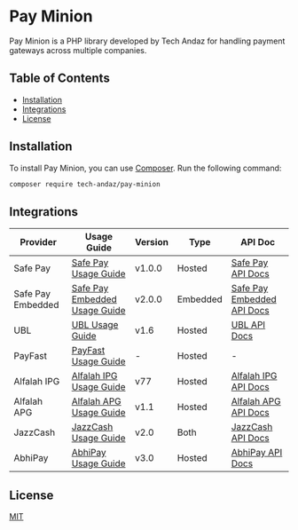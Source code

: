 # Pay Minion

Pay Minion is a PHP library developed by Tech Andaz for handling payment gateways across multiple companies.

## Table of Contents

- [Installation](#installation)
- [Integrations](#integrations)
- [License](#license)

## Installation

To install Pay Minion, you can use [Composer](https://getcomposer.org/). Run the following command:

```bash
composer require tech-andaz/pay-minion
```

## Integrations

| Provider | Usage Guide | Version | Type | API Doc |
| -------- | ------- | ------- | ------- | ------- |
|Safe Pay|[Safe Pay Usage Guide](src/SafePay/Usage%20Guide%20SafePay.md)| v1.0.0 | Hosted |[Safe Pay API Docs](https://github.com/getsafepay/safepay-php)|
|Safe Pay Embedded|[Safe Pay Embedded Usage Guide](src/SafePayEmbedded/Usage%20Guide%20SafePayEmbedded.md)| v2.0.0 | Embedded |[Safe Pay Embedded API Docs](https://github.com/getsafepay/sfpy-php)|
|UBL|[UBL Usage Guide](src/UBL/Usage%20Guide%20UBL.md)| v1.6 | Hosted| [UBL API Docs](src/UBL/Api%20Docs%20UBL.pdf)|
|PayFast|[PayFast Usage Guide](src/PayFast/Usage%20Guide%20PayFast.md)| - | Hosted| -|
|Alfalah IPG|[Alfalah IPG Usage Guide](src/AlfalahIPG/Usage%20Guide%20AlfalahIPG.md)|  v77 | Hosted|[Alfalah IPG API Docs](https://test-bankalfalah.gateway.mastercard.com/api/documentation/integrationGuidelines/index.html)|
|Alfalah APG|[Alfalah APG Usage Guide](src/AlfalahAPG/Usage%20Guide%20AlfalahAPG.md)| v1.1 | Hosted| [Alfalah APG API Docs](src/AlfalahAPG/API%20Docs%20Alfalah%20APG.pdf)|
|JazzCash|[JazzCash Usage Guide](src/JazzCash/Usage%20Guide%20JazzCash.md)| v2.0 | Both | [JazzCash API Docs](src/JazzCash/API%20Docs%20JazzCash.pdf)|
|AbhiPay|[AbhiPay Usage Guide](src/AbhiPay/Usage%20Guide%20AbhiPay.md)| v3.0 | Hosted | [AbhiPay API Docs](https://docs.abhipay.com.pk/)|

## License

[MIT](https://choosealicense.com/licenses/mit/)

